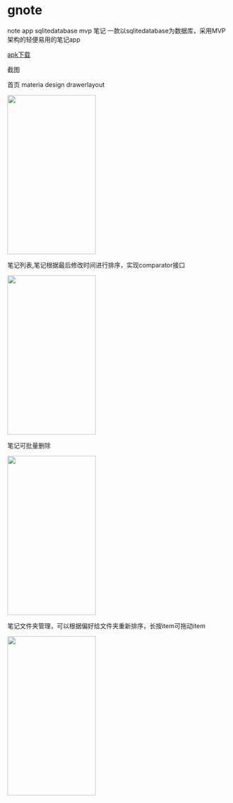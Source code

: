 # gnote
note app sqlitedatabase mvp 笔记 一款以sqlitedatabase为数据库，采用MVP架构的轻便易用的笔记app  
  
<a  href ="https://github.com/sanlisanlisanli/gnote/tree/master/apk">apk下载</a>
  
截图  
  
首页 materia design drawerlayout  
  
<img src="https://github.com/sanlisanlisanli/gnote/blob/master/screenshots/Screenshot_20180928-033003.jpg" width="200" height="360">  
  
笔记列表,笔记根据最后修改时间进行排序，实现comparator接口  
  
<img src="https://github.com/sanlisanlisanli/gnote/blob/master/screenshots/Screenshot_20180928-032830.jpg" width="200" height="360">  
  
笔记可批量删除  
  
<img src="https://github.com/sanlisanlisanli/gnote/blob/master/screenshots/Screenshot_20180928-033017.jpg" width="200" height="360">  
  
笔记文件夹管理，可以根据偏好给文件夹重新排序，长按item可拖动item  
  
<img src="https://github.com/sanlisanlisanli/gnote/blob/master/screenshots/Screenshot_20180928-033059.jpg" width="200" height="360">  

